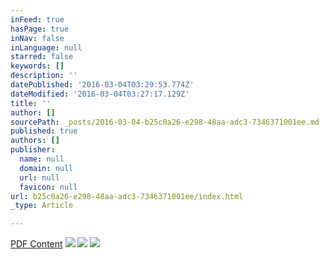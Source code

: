 ```yaml
---
inFeed: true
hasPage: true
inNav: false
inLanguage: null
starred: false
keywords: []
description: ''
datePublished: '2016-03-04T03:29:53.774Z'
dateModified: '2016-03-04T03:27:17.129Z'
title: ''
author: []
sourcePath: _posts/2016-03-04-b25c0a26-e298-48aa-adc3-7346371001ee.md
published: true
authors: []
publisher:
  name: null
  domain: null
  url: null
  favicon: null
url: b25c0a26-e298-48aa-adc3-7346371001ee/index.html
_type: Article

---
```

[PDF Content][0]
![](https://the-grid-user-content.s3-us-west-2.amazonaws.com/f2593f82-e5ab-4915-99b5-9b8b276ccb4f.png)
![](https://the-grid-user-content.s3-us-west-2.amazonaws.com/1a113395-7a75-4da9-87d6-83943e3331c0.png)
![](https://the-grid-user-content.s3-us-west-2.amazonaws.com/cb53602a-66ab-4554-85de-b2cf19b29fa6.png)

[0]: https://drive.google.com/open?id=0B_3Bn2B5HlnMeDZtTENfdHFwNTg